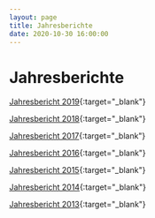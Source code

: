 ```yaml
---
layout: page
title: Jahresberichte
date: 2020-10-30 16:00:00
---
```


Jahresberichte
==============

[Jahresbericht
2019](https://drive.google.com/file/d/1Xvp9h3ffemBw82-j6Oi4i1HKSy2vIkJM/view?usp=sharing){:target="_blank"}

[Jahresbericht
2018](https://drive.google.com/file/d/1n-aKOLx_S_4jebNIeEvt7sto6cNdRGUk/view?usp=sharing){:target="_blank"}

[Jahresbericht
2017](https://drive.google.com/file/d/1_5q0_BS_XH_DOFI3PDY5vteimlHHOX0m/view?usp=sharing){:target="_blank"}

[Jahresbericht
2016](https://drive.google.com/file/d/1IxjJmi3YTrLkKbdQqCETUy5kmXtho4G_/view?usp=sharing){:target="_blank"}

[Jahresbericht
2015](https://drive.google.com/file/d/1CpMdnu5mJBF1Dq-vyLF4exaQXzpZHOGl/view?usp=sharing){:target="_blank"}

[Jahresbericht
2014](https://drive.google.com/file/d/1OnaKz87Sq6pPWSVo9mtFMYkPT_VM3o3a/view?usp=sharing){:target="_blank"}

[Jahresbericht
2013](https://drive.google.com/file/d/1gquuwBREkkZfHbXdtyUY9q1F2y9cGPir/view?usp=sharing){:target="_blank"}
